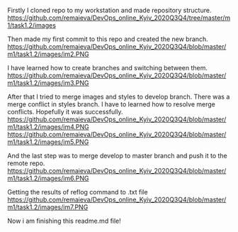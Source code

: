 Firstly I cloned repo to my workstation and made repository structure.
https://github.com/remaieva/DevOps_online_Kyiv_2020Q3Q4/tree/master/m1/task1.2/images

Then made my first commit to this repo and created the new branch.
https://github.com/remaieva/DevOps_online_Kyiv_2020Q3Q4/blob/master/m1/task1.2/images/im2.PNG

I have learned how to create branches and switching between them.
https://github.com/remaieva/DevOps_online_Kyiv_2020Q3Q4/blob/master/m1/task1.2/images/im3.PNG

After that I tried to merge images and styles to develop branch.
There was a merge conflict in styles branch. I have to learned how to resolve merge conflicts.
Hopefully it was successfully.
https://github.com/remaieva/DevOps_online_Kyiv_2020Q3Q4/blob/master/m1/task1.2/images/im4.PNG
https://github.com/remaieva/DevOps_online_Kyiv_2020Q3Q4/blob/master/m1/task1.2/images/im5.PNG

And the last step was to merge develop to master branch and push it to the remote repo.
https://github.com/remaieva/DevOps_online_Kyiv_2020Q3Q4/blob/master/m1/task1.2/images/im6.PNG

Getting the results of reflog command to .txt file
https://github.com/remaieva/DevOps_online_Kyiv_2020Q3Q4/blob/master/m1/task1.2/images/im7.PNG

Now i am finishing this readme.md file!
